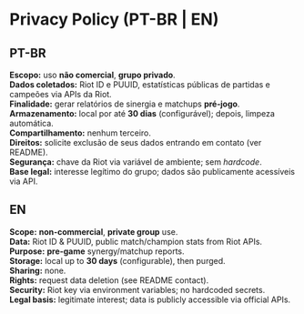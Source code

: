 # Privacy Policy (PT-BR | EN)

## PT-BR
**Escopo:** uso **não comercial**, **grupo privado**.  
**Dados coletados:** Riot ID e PUUID, estatísticas públicas de partidas e campeões via APIs da Riot.  
**Finalidade:** gerar relatórios de sinergia e matchups **pré‑jogo**.  
**Armazenamento:** local por até **30 dias** (configurável); depois, limpeza automática.  
**Compartilhamento:** nenhum terceiro.  
**Direitos:** solicite exclusão de seus dados entrando em contato (ver README).  
**Segurança:** chave da Riot via variável de ambiente; sem *hardcode*.  
**Base legal:** interesse legítimo do grupo; dados são publicamente acessíveis via API.  

## EN
**Scope:** **non‑commercial**, **private group** use.  
**Data:** Riot ID & PUUID, public match/champion stats from Riot APIs.  
**Purpose:** **pre‑game** synergy/matchup reports.  
**Storage:** local up to **30 days** (configurable), then purged.  
**Sharing:** none.  
**Rights:** request data deletion (see README contact).  
**Security:** Riot key via environment variables; no hardcoded secrets.  
**Legal basis:** legitimate interest; data is publicly accessible via official APIs.

